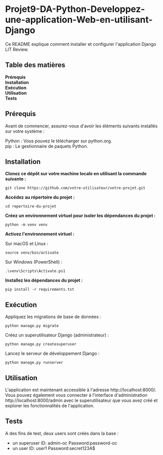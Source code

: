 # Projet9-DA-Python-Developpez-une-application-Web-en-utilisant-Django

Ce README explique comment installer et configurer l'application Django LIT Review.

## Table des matières
**Prérequis**  
**Installation**  
**Exécution**  
**Utilisation**  
**Tests**  

## Prérequis
Avant de commencer, assurez-vous d'avoir les éléments suivants installés sur votre système :

Python : Vous pouvez le télécharger sur python.org.  
pip : Le gestionnaire de paquets Python.

## Installation
**Clonez ce dépôt sur votre machine locale en utilisant la commande suivante :**
```
git clone https://github.com/votre-utilisateur/votre-projet.git
```
**Accédez au répertoire du projet :**
```
cd repertoire-du-projet
```

**Créez un environnement virtuel pour isoler les dépendances du projet :**
```
python -m venv venv
```

**Activez l'environnement virtuel :**

Sur macOS et Linux :
```
source venv/bin/activate
```
  
Sur Windows (PowerShell) :
```
.\venv\Scripts\Activate.ps1
```
  
**Installez les dépendances du projet :**
```
pip install -r requirements.txt
```

## Exécution
Appliquez les migrations de base de données :
```
python manage.py migrate
```
Créez un superutilisateur Django (administrateur) :
```
python manage.py createsuperuser
```
Lancez le serveur de développement Django :
```
python manage.py runserver
```

## Utilisation
L'application est maintenant accessible à l'adresse http://localhost:8000/.  
Vous pouvez également vous connecter à l'interface d'administration http://localhost:8000/admin avec le superutilisateur que vous avez créé et explorer les fonctionnalités de l'application.

## Tests
A des fins de test, deux users sont créés dans la base :
- un superuser ID: admin-oc Password:password-oc
- un user ID: user1 Password:secret123A$

